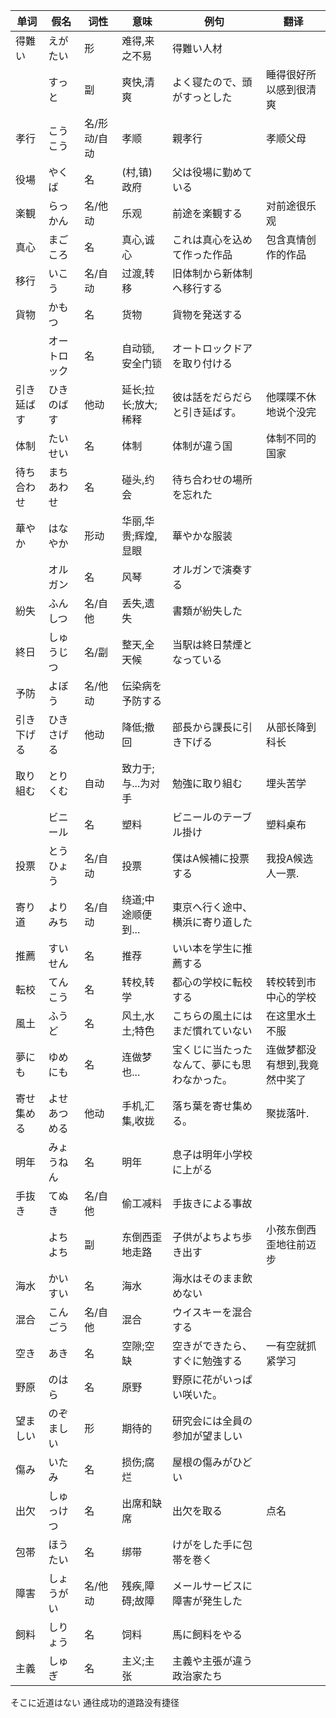 | 单词 | 假名 | 词性 | 意味 | 例句 | 翻译 |
|  --  |  --  |  --  |  --  |  --  |  --  |
|得難い|えがたい|形|难得,来之不易|得難い人材|
||すっと|副|爽快,清爽|よく寝たので、頭がすっとした|睡得很好所以感到很清爽|
|孝行|こうこう|名/形动/自动|孝顺|親孝行|孝顺父母|
|役場|やくば|名|(村,镇)政府|父は役場に勤めている|
|楽観|らっかん|名/他动|乐观|前途を楽観する|对前途很乐观|
|真心|まごころ|名|真心,诚心|これは真心を込めて作った作品|包含真情创作的作品|
|移行|いこう|名/自动|过渡,转移|旧体制から新体制へ移行する|
|貨物|かもつ|名|货物|貨物を発送する|
||オートロック|名|自动锁,安全门锁|オートロックドアを取り付ける|
|引き延ばす|ひきのばす|他动|延长;拉长;放大;稀释|彼は話をだらだらと引き延ばす。|他喋喋不休地说个没完|
|体制|たいせい|名|体制|体制が違う国|体制不同的国家|
|待ち合わせ|まちあわせ|名|碰头,约会|待ち合わせの場所を忘れた|
|華やか|はなやか|形动|华丽,华贵;辉煌,显眼|華やかな服装|
||オルガン|名|风琴|オルガンで演奏する|
|紛失|ふんしつ|名/自他|丢失,遗失|書類が紛失した|
|終日|しゅうじつ|名/副|整天,全天候|当駅は終日禁煙となっている|
|予防|よぼう|名/他动|伝染病を予防する|
|引き下げる|ひきさげる|他动|降低;撤回|部長から課長に引き下げる|从部长降到科长|
|取り組む|とりくむ|自动|致力于;与...为对手|勉強に取り組む|埋头苦学|
||ビニール|名|塑料|ビニールのテーブル掛け|塑料桌布|
|投票|とうひょう|名/自动|投票|僕はA候補に投票する|我投A候选人一票.|
|寄り道|よりみち|名/自动|绕道;中途顺便到...|東京へ行く途中、横浜に寄り道した|
|推薦|すいせん|名|推荐|いい本を学生に推薦する|
|転校|てんこう|名|转校,转学|都心の学校に転校する|转校转到市中心的学校|
|風土|ふうど|名|风土,水土;特色|こちらの風土にはまだ慣れていない|在这里水土不服|
|夢にも|ゆめにも|名|连做梦也...|宝くじに当たったなんて、夢にも思わなかった。|连做梦都没有想到,我竟然中奖了|
|寄せ集める|よせあつめる|他动|手机,汇集,收拢|落ち葉を寄せ集める。|聚拢落叶.|
|明年|みょうねん|名|明年|息子は明年小学校に上がる|
|手抜き|てぬき|名/自他|偷工减料|手抜きによる事故|
||よちよち|副|东倒西歪地走路|子供がよちよち歩き出す|小孩东倒西歪地往前迈步|
|海水|かいすい|名|海水|海水はそのまま飲めない|
|混合|こんごう|名/自他|混合|ウイスキーを混合する|
|空き|あき|名|空隙;空缺|空きができたら、すぐに勉強する|一有空就抓紧学习|
|野原|のはら|名|原野|野原に花がいっぱい咲いた。|
|望ましい|のぞましい|形|期待的|研究会には全員の参加が望ましい|
|傷み|いたみ|名|损伤;腐烂|屋根の傷みがひどい|
|出欠|しゅっけつ|名|出席和缺席|出欠を取る|点名|
|包帯|ほうたい|名|绑带|けがをした手に包帯を巻く|
|障害|しょうがい|名/他动|残疾,障碍;故障|メールサービスに障害が発生した|
|飼料|しりょう|名|饲料|馬に飼料をやる|
|主義|しゅぎ|名|主义;主张|主義や主張が違う政治家たち|

そこに近道はない
通往成功的道路没有捷径


